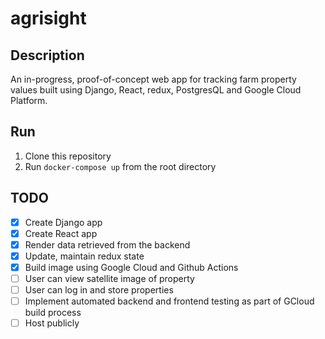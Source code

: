 # agrisight

## Description
An in-progress, proof-of-concept web app for tracking farm property values built using Django, React, redux, PostgresQL and Google Cloud Platform.

## Run
1. Clone this repository
2. Run `docker-compose up` from the root directory

## TODO 
- [x] Create Django app
- [x] Create React app
- [x] Render data retrieved from the backend
- [x] Update, maintain redux state
- [x] Build image using Google Cloud and Github Actions
- [ ] User can view satellite image of property
- [ ] User can log in and store properties
- [ ] Implement automated backend and frontend testing as part of GCloud build process
- [ ] Host publicly
